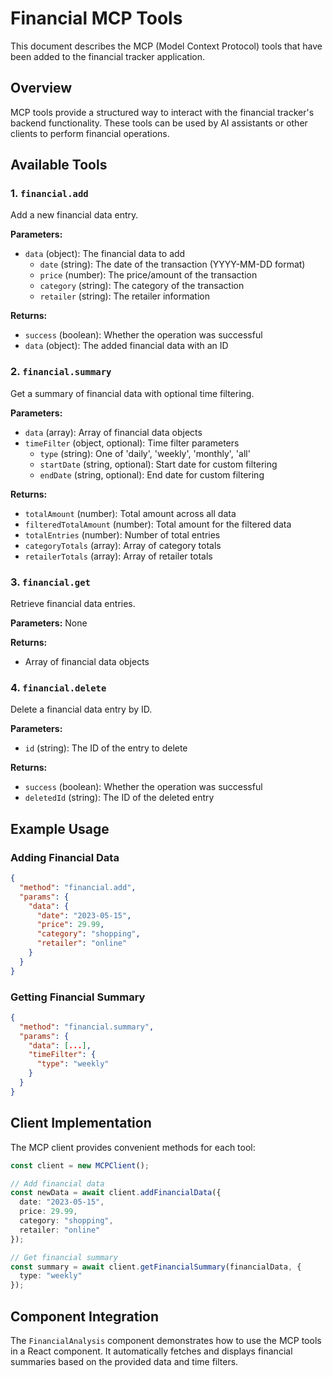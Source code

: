 # Financial MCP Tools

This document describes the MCP (Model Context Protocol) tools that have been added to the financial tracker application.

## Overview

MCP tools provide a structured way to interact with the financial tracker's backend functionality. These tools can be used by AI assistants or other clients to perform financial operations.

## Available Tools

### 1. `financial.add`
Add a new financial data entry.

**Parameters:**
- `data` (object): The financial data to add
  - `date` (string): The date of the transaction (YYYY-MM-DD format)
  - `price` (number): The price/amount of the transaction
  - `category` (string): The category of the transaction
  - `retailer` (string): The retailer information

**Returns:**
- `success` (boolean): Whether the operation was successful
- `data` (object): The added financial data with an ID

### 2. `financial.summary`
Get a summary of financial data with optional time filtering.

**Parameters:**
- `data` (array): Array of financial data objects
- `timeFilter` (object, optional): Time filter parameters
  - `type` (string): One of 'daily', 'weekly', 'monthly', 'all'
  - `startDate` (string, optional): Start date for custom filtering
  - `endDate` (string, optional): End date for custom filtering

**Returns:**
- `totalAmount` (number): Total amount across all data
- `filteredTotalAmount` (number): Total amount for the filtered data
- `totalEntries` (number): Number of total entries
- `categoryTotals` (array): Array of category totals
- `retailerTotals` (array): Array of retailer totals

### 3. `financial.get`
Retrieve financial data entries.

**Parameters:** None

**Returns:**
- Array of financial data objects

### 4. `financial.delete`
Delete a financial data entry by ID.

**Parameters:**
- `id` (string): The ID of the entry to delete

**Returns:**
- `success` (boolean): Whether the operation was successful
- `deletedId` (string): The ID of the deleted entry

## Example Usage

### Adding Financial Data
```json
{
  "method": "financial.add",
  "params": {
    "data": {
      "date": "2023-05-15",
      "price": 29.99,
      "category": "shopping",
      "retailer": "online"
    }
  }
}
```

### Getting Financial Summary
```json
{
  "method": "financial.summary",
  "params": {
    "data": [...],
    "timeFilter": {
      "type": "weekly"
    }
  }
}
```

## Client Implementation

The MCP client provides convenient methods for each tool:

```typescript
const client = new MCPClient();

// Add financial data
const newData = await client.addFinancialData({
  date: "2023-05-15",
  price: 29.99,
  category: "shopping",
  retailer: "online"
});

// Get financial summary
const summary = await client.getFinancialSummary(financialData, {
  type: "weekly"
});
```

## Component Integration

The `FinancialAnalysis` component demonstrates how to use the MCP tools in a React component. It automatically fetches and displays financial summaries based on the provided data and time filters.